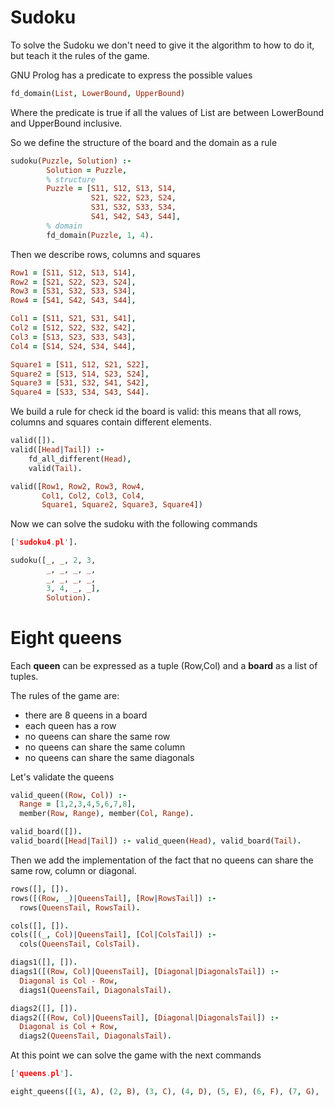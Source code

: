 <h1>Sudoku</h1>
To solve the Sudoku we don't need to give it the algorithm to how to do it, but teach it the rules of the game.

GNU Prolog has a predicate to express the possible values
```prolog
fd_domain(List, LowerBound, UpperBound)
```
Where the predicate is true if all the values of List are between LowerBound and UpperBound inclusive.

So we define the structure of the board and the domain as a rule
```prolog
sudoku(Puzzle, Solution) :-
        Solution = Puzzle,
        % structure
        Puzzle = [S11, S12, S13, S14,
                  S21, S22, S23, S24,
                  S31, S32, S33, S34,
                  S41, S42, S43, S44],
        % domain
        fd_domain(Puzzle, 1, 4).
```
Then we describe rows, columns and squares
```prolog
Row1 = [S11, S12, S13, S14],
Row2 = [S21, S22, S23, S24],
Row3 = [S31, S32, S33, S34],
Row4 = [S41, S42, S43, S44],

Col1 = [S11, S21, S31, S41],
Col2 = [S12, S22, S32, S42],
Col3 = [S13, S23, S33, S43],
Col4 = [S14, S24, S34, S44],

Square1 = [S11, S12, S21, S22],
Square2 = [S13, S14, S23, S24],
Square3 = [S31, S32, S41, S42],
Square4 = [S33, S34, S43, S44].
```
We build a rule for check id the board is valid: this means that all rows, columns and squares contain different elements.
```prolog
valid([]).
valid([Head|Tail]) :-
    fd_all_different(Head),
    valid(Tail).

valid([Row1, Row2, Row3, Row4,
       Col1, Col2, Col3, Col4,
       Square1, Square2, Square3, Square4])
```
Now we can solve the sudoku with the following commands
```prolog
['sudoku4.pl'].

sudoku([_, _, 2, 3,
        _, _, _, _,
        _, _, _, _,
        3, 4, _, _],
        Solution).
```

<h1>Eight queens</h1>
Each <b>queen</b> can be expressed as a tuple (Row,Col) and a <b>board</b> as a list of tuples.

The rules of the game are:
* there are 8 queens in a board
* each queen has a row
* no queens can share the same row
* no queens can share the same column
* no queens can share the same diagonals

Let's validate the queens
```prolog
valid_queen((Row, Col)) :-
  Range = [1,2,3,4,5,6,7,8],
  member(Row, Range), member(Col, Range).

valid_board([]).
valid_board([Head|Tail]) :- valid_queen(Head), valid_board(Tail).
```

Then we add the implementation of the fact that no queens can share the same row, column or diagonal.
```prolog
rows([], []).
rows([(Row, _)|QueensTail], [Row|RowsTail]) :-
  rows(QueensTail, RowsTail).

cols([], []).
cols([(_, Col)|QueensTail], [Col|ColsTail]) :-
  cols(QueensTail, ColsTail).

diags1([], []).
diags1([(Row, Col)|QueensTail], [Diagonal|DiagonalsTail]) :-
  Diagonal is Col - Row,
  diags1(QueensTail, DiagonalsTail).

diags2([], []).
diags2([(Row, Col)|QueensTail], [Diagonal|DiagonalsTail]) :-
  Diagonal is Col + Row,
  diags2(QueensTail, DiagonalsTail).
```

At this point we can solve the game with the next commands
```prolog
['queens.pl'].

eight_queens([(1, A), (2, B), (3, C), (4, D), (5, E), (6, F), (7, G), (8, H)]).
```
